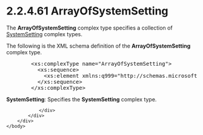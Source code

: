 <html dir="LTR" xmlns:mshelp="http://msdn.microsoft.com/mshelp" xmlns:ddue="http://ddue.schemas.microsoft.com/authoring/2003/5" xmlns:xlink="http://www.w3.org/1999/xlink" xmlns:tool="http://www.microsoft.com/tooltip">
    <head>
        <meta http-equiv="Content-Type" content="text/html; CHARSET=utf-8"></meta>
        <meta name="save" content="history"></meta>
        <title>2.2.4.61 ArrayOfSystemSetting</title>
        <xml>
            <mshelp:toctitle title="2.2.4.61 ArrayOfSystemSetting"></mshelp:toctitle>
            <mshelp:rltitle title="[MS-SSMDSWS-15]: ArrayOfSystemSetting"></mshelp:rltitle>
            <mshelp:keyword index="A" term="fb680bbc-b6c8-4390-9abc-a2e1c840b8fd"></mshelp:keyword>
            <mshelp:attr name="DCSext.ContentType" value="open specification"></mshelp:attr>
            <mshelp:attr name="AssetID" value="fb680bbc-b6c8-4390-9abc-a2e1c840b8fd"></mshelp:attr>
            <mshelp:attr name="TopicType" value="kbRef"></mshelp:attr>
            <mshelp:attr name="DCSext.Title" value="[MS-SSMDSWS-15]: ArrayOfSystemSetting" />
        </xml>
    </head>
    <body>
        <div id="header">
            <h1 class="heading">2.2.4.61 ArrayOfSystemSetting</h1>
        </div>
        <div id="mainSection">
            <div id="mainBody">
                <div id="allHistory" class="saveHistory"></div>
                <div id="sectionSection0" class="section" name="collapseableSection">
                    

<p>The <b>ArrayOfSystemSetting</b> complex type specifies a
collection of <a href="3b529b8a-3d24-4bed-bb1e-ba565e7b5d9d.htm">SystemSetting</a>
complex types.</p>

<p>The following is the XML schema definition of the <b>ArrayOfSystemSetting</b>
complex type.</p>

<dl>
<dd>
<div><pre>   &lt;xs:complexType name=&quot;ArrayOfSystemSetting&quot;&gt;
     &lt;xs:sequence&gt;
       &lt;xs:element xmlns:q999=&quot;http://schemas.microsoft.com/sqlserver/masterdataservices/2009/09&quot; minOccurs=&quot;0&quot; maxOccurs=&quot;unbounded&quot; name=&quot;SystemSetting&quot; nillable=&quot;true&quot; type=&quot;q999:SystemSetting&quot; xmlns:xs=&quot;http://www.w3.org/2001/XMLSchema&quot; /&gt;
     &lt;/xs:sequence&gt;
   &lt;/xs:complexType&gt;
</pre></div>
</dd></dl>

<p><b>SystemSetting</b>: Specifies the <b>SystemSetting</b>
complex type.</p>


                </div>
            </div>
        </div>
    </body>
</html>